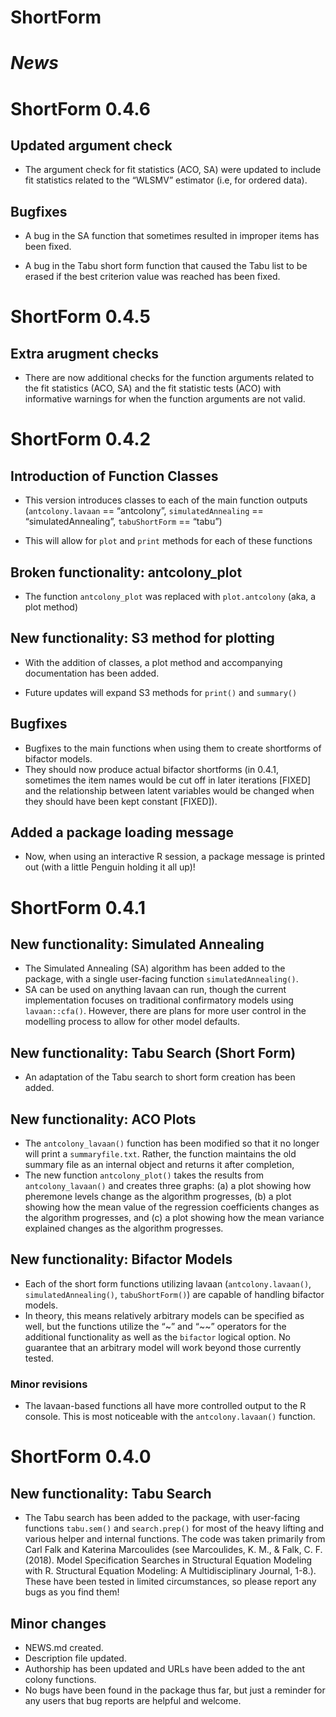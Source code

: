 
# ShortForm

# *News*

# ShortForm 0.4.6

## Updated argument check

  - The argument check for fit statistics (ACO, SA) were updated to
    include fit statistics related to the “WLSMV” estimator (i.e, for
    ordered data).

## Bugfixes

  - A bug in the SA function that sometimes resulted in improper items
    has been fixed.

  - A bug in the Tabu short form function that caused the Tabu list to
    be erased if the best criterion value was reached has been fixed.

# ShortForm 0.4.5

## Extra arugment checks

  - There are now additional checks for the function arguments related
    to the fit statistics (ACO, SA) and the fit statistic tests (ACO)
    with informative warnings for when the function arguments are not
    valid.

# ShortForm 0.4.2

## Introduction of Function Classes

  - This version introduces classes to each of the main function outputs
    (`antcolony.lavaan` == “antcolony”, `simulatedAnnealing` ==
    “simulatedAnnealing”, `tabuShortForm` == “tabu”)

  - This will allow for `plot` and `print` methods for each of these
    functions

## Broken functionality: antcolony\_plot

  - The function `antcolony_plot` was replaced with `plot.antcolony`
    (aka, a plot method)

## New functionality: S3 method for plotting

  - With the addition of classes, a plot method and accompanying
    documentation has been added.

  - Future updates will expand S3 methods for `print()` and `summary()`

## Bugfixes

  - Bugfixes to the main functions when using them to create shortforms
    of bifactor models.
  - They should now produce actual bifactor shortforms (in 0.4.1,
    sometimes the item names would be cut off in later iterations
    \[FIXED\] and the relationship between latent variables would be
    changed when they should have been kept constant \[FIXED\]).

## Added a package loading message

  - Now, when using an interactive R session, a package message is
    printed out (with a little Penguin holding it all up)\!

# ShortForm 0.4.1

## New functionality: Simulated Annealing

  - The Simulated Annealing (SA) algorithm has been added to the
    package, with a single user-facing function `simulatedAnnealing()`.
  - SA can be used on anything lavaan can run, though the current
    implementation focuses on traditional confirmatory models using
    `lavaan::cfa()`. However, there are plans for more user control in
    the modelling process to allow for other model defaults.

## New functionality: Tabu Search (Short Form)

  - An adaptation of the Tabu search to short form creation has been
    added.

## New functionality: ACO Plots

  - The `antcolony_lavaan()` function has been modified so that it no
    longer will print a `summaryfile.txt`. Rather, the function
    maintains the old summary file as an internal object and returns it
    after completion,
  - The new function `antcolony_plot()` takes the results from
    `antcolony_lavaan()` and creates three graphs: (a) a plot showing
    how pheremone levels change as the algorithm progresses, (b) a plot
    showing how the mean value of the regression coefficients changes as
    the algorithm progresses, and (c) a plot showing how the mean
    variance explained changes as the algorithm progresses.

## New functionality: Bifactor Models

  - Each of the short form functions utilizing lavaan
    (`antcolony.lavaan()`, `simulatedAnnealing()`, `tabuShortForm()`)
    are capable of handling bifactor models.
  - In theory, this means relatively arbitrary models can be specified
    as well, but the functions utilize the “\~” and “\~\~” operators for
    the additional functionality as well as the `bifactor` logical
    option. No guarantee that an arbitrary model will work beyond those
    currently tested.

### Minor revisions

  - The lavaan-based functions all have more controlled output to the R
    console. This is most noticeable with the `antcolony.lavaan()`
    function.

# ShortForm 0.4.0

## New functionality: Tabu Search

  - The Tabu search has been added to the package, with user-facing
    functions `tabu.sem()` and `search.prep()` for most of the heavy
    lifting and various helper and internal functions. The code was
    taken primarily from Carl Falk and Katerina Marcoulides (see
    Marcoulides, K. M., & Falk, C. F. (2018). Model Specification
    Searches in Structural Equation Modeling with R. Structural Equation
    Modeling: A Multidisciplinary Journal, 1-8.). These have been tested
    in limited circumstances, so please report any bugs as you find
    them\!

## Minor changes

  - NEWS.md created.
  - Description file updated.
  - Authorship has been updated and URLs have been added to the ant
    colony functions.
  - No bugs have been found in the package thus far, but just a reminder
    for any users that bug reports are helpful and welcome.
